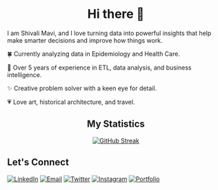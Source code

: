 <h1 align="center"> Hi there 👋 </h1>

I am Shivali Mavi, and I love turning data into powerful insights that help make smarter decisions and improve how things work.

🍀 Currently analyzing data in Epidemiology and Health Care.

💼 Over 5 years of experience in ETL, data analysis, and business intelligence.

✨ Creative problem solver with a keen eye for detail.

💗 Love art, historical architecture, and travel.


<h2 align="center"> My Statistics </h1>
<div align="center">
  <a href="https://git.io/streak-stats">
    <img src="https://streak-stats.demolab.com?user=shivalimavi&theme=dark&date_format=M%20j%5B%2C%20Y%5D" alt="GitHub Streak" />
  </a>
</div>


## Let's Connect
[![LinkedIn](https://img.shields.io/badge/LinkedIn-0077B5?style=flat-square&logo=linkedin&logoColor=white)](https://www.linkedin.com/in/shivalimavi/)
[![Email](https://img.shields.io/badge/Email-00FF7F?style=flat-square&logo=email&logoColor=white)](mailto:mavishivali@gmail.com)
[![Twitter](https://img.shields.io/badge/Twitter-1DA1F2?style=flat-square&logo=twitter&logoColor=white)](https://twitter.com/shivalimavi1)
[![Instagram](https://img.shields.io/badge/Instagram-E4405F?style=flat-square&logo=instagram&logoColor=white)](https://www.instagram.com/shivalimavi/)
[![Portfolio](https://img.shields.io/badge/Portfolio-9B59B6?style=flat-square&logo=portfolio&logoColor=white)](https://shivalimavi.github.io/portfolio/)
